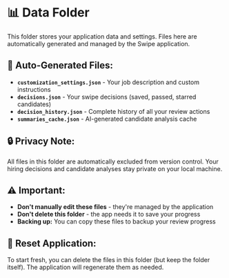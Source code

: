 # 📊 Data Folder

This folder stores your application data and settings. Files here are automatically generated and managed by the Swipe application.

## 📁 **Auto-Generated Files:**

- **`customization_settings.json`** - Your job description and custom instructions
- **`decisions.json`** - Your swipe decisions (saved, passed, starred candidates)
- **`decision_history.json`** - Complete history of all your review actions
- **`summaries_cache.json`** - AI-generated candidate analysis cache

## 🔒 **Privacy Note:**
All files in this folder are automatically excluded from version control. Your hiring decisions and candidate analyses stay private on your local machine.

## ⚠️ **Important:**
- **Don't manually edit these files** - they're managed by the application
- **Don't delete this folder** - the app needs it to save your progress
- **Backing up:** You can copy these files to backup your review progress

## 🔄 **Reset Application:**
To start fresh, you can delete the files in this folder (but keep the folder itself). The application will regenerate them as needed. 